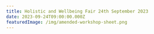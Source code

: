 ```yaml
---
title: Holistic and Wellbeing Fair 24th September 2023
date: 2023-09-24T09:00:00.000Z
featuredImage: /img/amended-workshop-sheet.png
---
```

